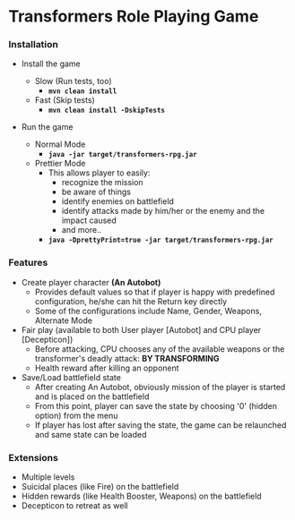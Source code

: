 # Transformers Role Playing Game

### Installation
  * Install the game
    * Slow (Run tests, too)
      - **``mvn clean install``**
    * Fast (Skip tests)
      - **``mvn clean install -DskipTests``**

  * Run the game
    * Normal Mode
      - **``java -jar target/transformers-rpg.jar``**
    * Prettier Mode
      - This allows player to easily:
        * recognize the mission
        * be aware of things
        * identify enemies on battlefield
        * identify attacks made by him/her or the enemy and the impact caused
        * and more..
      - **``java -DprettyPrint=true -jar target/transformers-rpg.jar``**

### Features
  * Create player character **(An Autobot)**
    - Provides default values so that if player is happy with predefined configuration, he/she can hit the Return key directly
    - Some of the configurations include Name, Gender, Weapons, Alternate Mode
  * Fair play (available to both User player [Autobot] and CPU player [Decepticon])
    - Before attacking, CPU chooses any of the available weapons or the transformer's deadly attack: **BY TRANSFORMING**
    - Health reward after killing an opponent
  * Save/Load battlefield state
    - After creating An Autobot, obviously mission of the player is started and is placed on the battlefield
    - From this point, player can save the state by choosing '0' (hidden option) from the menu
    - If player has lost after saving the state, the game can be relaunched and same state can be loaded

### Extensions
  * Multiple levels
  * Suicidal places (like Fire) on the battlefield
  * Hidden rewards (like Health Booster, Weapons) on the battlefield
  * Decepticon to retreat as well
